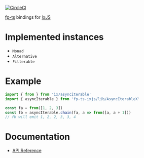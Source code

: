 [![CircleCI](https://circleci.com/gh/werk85/fp-ts-ixjs.svg?style=svg)](https://circleci.com/gh/werk85/fp-ts-ixjs)

[fp-ts](https://github.com/gcanti/fp-ts) bindings for [IxJS](https://github.com/ReactiveX/IxJS)

# Implemented instances

- `Monad`
- `Alternative`
- `Filterable`

# Example

```ts
import { from } from 'ix/asynciterable'
import { asyncIterable } from 'fp-ts-ixjs/lib/AsyncIterableX'

const fa = from([1, 2, 3])
const fb = asyncIterable.chain(fa, a => from([a, a + 1]))
// fb will emit 1, 2, 2, 3, 3, 4
```

# Documentation

- [API Reference](https://werk85.github.io/fp-ts-ixjs)